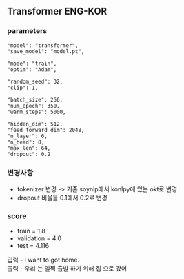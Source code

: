 ## Transformer ENG-KOR

### parameters
    "model": "transformer",
    "save_model": "model.pt",

    "mode": "train",
    "optim": "Adam",

    "random_seed": 32,
    "clip": 1,

    "batch_size": 256,
    "num_epoch": 350,
    "warm_steps": 5000,

    "hidden_dim": 512,
    "feed_forward_dim": 2048,
    "n_layer": 6,
    "n_head": 8,
    "max_len": 64,
    "dropout": 0.2

### 변경사항

- tokenizer 변경 -> 기존 soynlp에서 konlpy에 있는 okt로 변경
- dropout 비율을 0.1에서 0.2로 변경


### score
- train = 1.8
- validation = 4.0
- test = 4.116

입력 - I want to got home. <br/>
출력 - 우리 는 일찍 출발 하기 위해 집 으로 갔어

